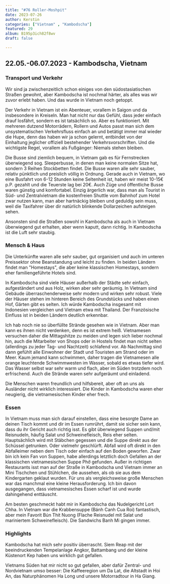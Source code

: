 ```yaml
---
title: "#76 Roller-Moshpit"
date: 2023-07-26
author: Kerstin
categories: ["Vietnam" , "Kambodscha"]
featured: 29
album: B195p3ich82f8wv
draft: false

---
```


## 22.05.-06.07.2023 - Kambodscha, Vietnam

### Transport und Verkehr

Wir sind ja zwischenzeitlich schon einiges von den südostasiatischen Straßen gewohnt, aber Kambodscha ist nochmal härter, als alles was wir zuvor erlebt haben. Und das wurde in Vietnam noch getoppt.

Der Verkehr in Vietnam ist ein Abenteuer, vorallem in Saigon und da insbesondere in Kreiseln. Man hat nicht nur das Gefühl, dass jeder einfach drauf losfährt, sondern es ist tatsächlich so. Aber es funktioniert. Mit mehreren dutzend Motorrädern, Rollern und Autos passt man sich dem unsystematischen Verkehrsfluss einfach an und betätigt immer mal wieder die Hupe, denn das haben wir ja schon gelernt, entbindet von der Einhaltung jeglicher offiziell bestehender Verkehrsvorschriften. Und die wichtigste Regel, vorallem als Fußgänger: Niemals stehen bleiben. 

Die Busse sind ziemlich bequem, in Vietnam gab es für Fernstrecken überwiegend sog. Sleeperbusse, in denen man keine normalen Sitze hat, sondern 3 Reihen Stockbetten findet. Die Busse waren alle sehr sauber, relativ pünktlich und preislich völlig in Ordnung. Gerade auch in Vietnam, wo eine Busfahrt von 6-12 Stunden keine Seltenheit ist, haben wir meist 10-15€ p.P. gezahlt und die Teuerste lag bei 20€. Auch Züge und öffentliche Busse waren günstig und komfortabel. Einzig ärgerlich war, dass man als Tourist in Süd- und Zentralvietnam die kostenfreien Shuttle vom Bahnhof zum Hotel zwar nutzen kann, man aber hartnäckig bleiben und geduldig sein muss, weil die Taxifahrer über dir natürlich blinkende Dollarzeichen aufsteigen sehen.

Ansonsten sind die Straßen sowohl in Kambodscha als auch in Vietnam überwiegend gut erhalten, aber wenn kaputt, dann richtig. In Kambodscha ist die Luft sehr staubig.


### Mensch & Haus

Die Unterkünfte waren alle sehr sauber, gut organisiert und auch im unteren Preissektor ohne Beanstandung und leicht zu finden. In beiden Ländern findet man "Homestays", die aber keine klassischen Homestays, sondern eher familiengeführte Hotels sind.

In Kambodscha sind viele Häuser außerhalb der Städte sehr einfach, aufgeständert und aus Holz, wirken aber sehr geräumig. In Vietnam sind Gebäude überraschenderweise sehr modern und wirken sehr robust. Viele der Häuser stehen im hinteren Bereich des Grundstücks und haben einen Hof, Gärten gibt es selten. Ich würde Kambodscha insgesamt mit Indonesien vergleichen und Vietnam etwa mit Thailand. Der Französische Einfluss ist in beiden Ländern deutlich erkennbar.

Ich hab noch nie so überfüllte Strände gesehen wie in Vietnam. Aber man kann es ihnen nicht verdenken, denn es ist extrem heiß. Vietnamesen versuchen daher die Mittagshitze zu meiden und legen sich lieber nochmal hin, auch die Mitarbeiter von Shops oder in Hostels findet man nicht selten (allerdings zu jeder Tag- und Nachtzeit) schlafend vor. Ab Nachmittag sind dann gefühlt alle Einwohner der Stadt und Touristen am Strand oder im Meer. Kaum jemand kann schwimmen, daher tragen die Vietnamesen alle orange leuchtende Schwimmwesten im Wasser, sobald es etwas tiefer wird. Das Wasser selbst war sehr warm und flach, aber im Süden trotzdem noch erfrischend. Auch die Strände waren sehr aufgeräumt und einladend.

Die Menschen waren freundlich und hilfsbereit, aber oft an uns als Ausländer nicht wirklich interessiert. Die Kinder in Kambodscha waren eher neugierig, die vietnamesischen Kinder eher frech.


### Essen

In Vietnam muss man sich darauf einstellen, dass eine besorgte Dame an deinen Tisch kommt und dir im Essen rumrührt, damit sie sicher sein kann, dass du ihr Gericht auch richtig isst. Es gibt überwiegend Suppen und/mit Reisnudeln, häufig Salat und Schweinefleisch, Reis eher selten. Hauptsächlich wird mit Stäbchen gegessen und die Suppe direkt aus der Schüssel getrunken. Oder vielmehr geschlürft. Abfall wird oft direkt in den Abfalleimer neben dem Tisch oder einfach auf den Boden geworfen. Zwar bin ich kein Fan von Suppen, habe allerdings letztlich doch Gefallen an der klassischen vietnamesischen Suppe Phở gefunden. Außer in richtigen Restaurants isst man auf der Straße in Kambodscha und Vietnam immer an Mini Tischchen und Stühlchen, die aussehen, als ob sie aus dem Kindergarten geklaut wurden. Für uns als vergleichsweise große Menschen war das manchmal eine kleine Herausforderung. Ich bin davon ausgegangen, dass vietnamesisches Essen scharf ist und wurde dahingehend enttäuscht.

Am besten geschmeckt habt mir in Kambodscha das Nudelgericht Lort Chha. In Vietnam war die Krabbensuppe (Bánh Canh Cua Roi) fantastisch, aber mein Favorit Bún Thit Nuong (Flache Reisnudel mit Salat und mariniertem Schweinefleisch). Die Sandwichs Banh Mi gingen immer.

### Highlights

Kambodscha hat mich sehr positiv überrascht. Siem Reap mit der beeindruckenden Tempelanlage Angkor, Battambang und der kleine Küstenort Kep haben uns wirklich gut gefallen.

Vietnams Süden hat mir nicht so gut gefallen, aber dafür Zentral- und Nordvietnam umso besser: Die Kaffeeregion um Da Lat, die Altstadt in Hoi An, das Naturphänomen Ha Long und unsere Motorradtour in Ha Giang.


